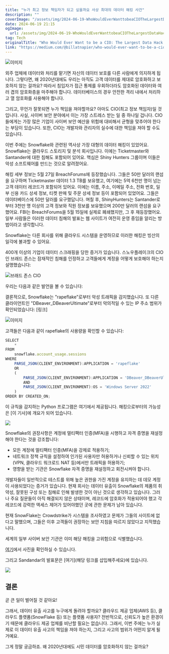 ```yaml
---
title: "누가 최고 정보 책임자가 되고 싶을까요 사상 최대의 데이터 해킹 사건"
description: ""
coverImage: "/assets/img/2024-06-19-WhoWouldEverWanttobeaCIOTheLargestDataHackEver_0.png"
date: 2024-06-19 21:15
ogImage: 
  url: /assets/img/2024-06-19-WhoWouldEverWanttobeaCIOTheLargestDataHackEver_0.png
tag: Tech
originalTitle: "Who Would Ever Want to be a CIO: The Largest Data Hack Ever?"
link: "https://medium.com/@billatnapier/who-would-ever-want-to-be-a-cio-the-largest-data-hack-ever-46f10e323639"
---
```




![이미지](/assets/img/2024-06-19-WhoWouldEverWanttobeaCIOTheLargestDataHackEver_0.png)

외주 업체에 데이터와 처리를 맡기면 자신의 데이터 보호를 다른 사람에게 의지하게 됩니다. 그렇다면, 왜 2020년대에도 우리는 아직도 고객 데이터를 제대로 암호화하고 보호하지 않는 걸까요? 따라서 침입자가 접근 통제를 우회하더라도 암호화된 데이터와 여러 겹의 암호화층을 마주해야 합니다. 데이터베이스의 경우 안전한 격리 내에서 처리하고 열 암호화를 사용해야 합니다.

그리고, 무언가 잘못되면 누가 책임을 져야할까요? 아마도 CIO(최고 정보 책임자)일 것입니다. 사실, 사이버 보안 분야에서 이는 가장 스트레스 받는 일 중 하나일 겁니다. CIO들에게는 가장 많은 기업이 사이버 보안 예산을 위험에 대비해서 균형을 맞추어야 한다는 부담이 있습니다. 또한, CIO는 개발자와 관리자의 실수에 대한 책임을 져야 할 수도 있습니다.


<div class="content-ad"></div>

이번 주에는 Snowflake와 관련된 역사상 가장 대형의 데이터 해킹이 있었어요. Snowflake는 클라우드 스토리지 및 분석 회사입니다. 이에는 Ticketmaster와 Santander에 대한 침해도 포함되어 있어요. 핵심은 Shiny Hunters 그룹이며 이들은 악성 소프트웨어를 만드는 것으로 알려졌어요.

해킹 세부 정보는 5월 27일 BreachForums에 등장했습니다. 그들은 50만 달러의 랜섬을 요구하며 Ticketmaster 데이터 1.3 TB를 보유했고, 여기에는 5억 6천만 명이 넘는 고객 데이터 레코드가 포함되어 있어요. 이에는 이름, 주소, 이메일 주소, 전화 번호, 일부 신용 카드 상세 정보, 티켓 판매 및 주문 상세 정보 등이 포함되어 있었어요. 그들은 데이터베이스에 50만 달러를 요구했답니다. 며칠 후, ShinyHunters는 Santander로부터 3천만 명 이상의 고객 정보와 직원 정보를 보유했으며 200만 달러의 랜섬을 요구했어요. FBI는 BreachForums을 5월 15일에 실제로 폐쇄했지만, 그 후 재등장했어요. 일부 사람들은 이러한 데이터 침해의 발표는 웹 사이트가 여전히 운영 중임을 알리는 방법이라고 생각합니다.

Snowflake는 다른 회사를 위해 클라우드 시스템을 운영하므로 이러한 해킹은 빙산의 일각에 불과할 수 있어요.

<div class="content-ad"></div>

400개 이상의 기업이 데이터 스크래핑을 당한 증거가 있습니다. 스노우플레이크의 CIO인 브래드 존스는 잠재적인 침해를 인정하고 고객들에게 계정을 어떻게 보호해야 하는지 설명했습니다:

![브래드 존스 CIO](/assets/img/2024-06-19-WhoWouldEverWanttobeaCIOTheLargestDataHackEver_2.png)

우리는 다음과 같은 발언을 볼 수 있습니다:

결론적으로, Snowflake는 "rapeflake"로부터 악성 트래픽을 감지했습니다. 또 다른 클라이언트인 "DBeaver_DBeaverUltimate"로부터 악의적일 수 있는 IP 주소 범위가 확인되었습니다: [링크]

<div class="content-ad"></div>


![이미지](/assets/img/2024-06-19-WhoWouldEverWanttobeaCIOTheLargestDataHackEver_3.png)

고객들은 다음과 같이 rapeflake의 사용량을 확인할 수 있습니다:

```js
SELECT
    *
FROM
    snowflake.account_usage.sessions
WHERE
    PARSE_JSON(CLIENT_ENVIRONMENT):APPLICATION = 'rapeflake'
    OR
    (
        PARSE_JSON(CLIENT_ENVIRONMENT):APPLICATION = 'DBeaver_DBeaverUltimate'
        AND
        PARSE_JSON(CLIENT_ENVIRONMENT):OS = 'Windows Server 2022'
    )
ORDER BY CREATED_ON;
```

이 규칙을 감지하는 Python 프로그램은 여기에서 제공됩니다. 해킹으로부터의 가능성은 [이 기사]에 개요가 되어 있습니다.


<div class="content-ad"></div>

<img src="/assets/img/2024-06-19-WhoWouldEverWanttobeaCIOTheLargestDataHackEver_4.png" />

Snowflake의 권장사항은 계정에 멀티팩터 인증(MFA)을 시행하고 자격 증명을 재설정해야 한다는 것을 강조합니다:

- 모든 계정에 멀티팩터 인증(MFA)을 강제로 적용하기;
- 네트워크 정책 규칙을 설정하여 인가된 사용자만 허용하거나 신뢰할 수 있는 위치(VPN, 클라우드 워크로드 NAT 등)에서만 트래픽을 허용하기;
- 영향을 받는 기관은 Snowflake 자격 증명을 재설정하고 회전시켜야 합니다.

개발자들이 일반적으로 테스트를 위해 높은 권한을 가진 계정을 유지하는 데 데모 계정이 사용되었다는 증거가 있습니다. 현재 회사는 데이터 유출이 Snowflake의 제품의 취약성, 잘못된 구성 또는 침해로 인해 발생한 것이 아닌 것으로 생각하고 있습니다. 그러나 주요 질문들이 아직 해결되지 않은 상태이며, 레코드에 암호화가 적용되어야 했고 각 레코드에 강력한 액세스 제어가 있어야했던 곳에 관한 문제가 남아 있습니다.

<div class="content-ad"></div>

현재 SnowFlake는 Crowdstrike가 시스템을 조사하였고 문제가 그들의 사이트에 없다고 말했으며, 그들은 이후 고객들이 권장하는 보안 지침을 따르지 않았다고 지적했습니다.

세계의 일부 사이버 보안 기관은 이미 해당 해킹을 고위험으로 식별했습니다.

[여기](/assets/img/2024-06-19-WhoWouldEverWanttobeaCIOTheLargestDataHackEver_5.png)에서 사진을 확인하실 수 있습니다.

그리고 Sandandar의 발표문은 [여기](해당 링크를 삽입해주세요)에 있습니다.

<div class="content-ad"></div>

<img src="/assets/img/2024-06-19-WhoWouldEverWanttobeaCIOTheLargestDataHackEver_6.png" />

## 결론

곧 큰 일이 벌어질 것 같아요!

그래서, 데이터 유출 사고를 누구에게 돌려야 할까요? 클라우드 제공 업체(AWS 등), 클라우드 플랫폼(SnowFlake 등) 또는 플랫폼 사용자? 전반적으로, 신뢰도가 높은 환경이기 때문에 클라우드 제공 업체를 비난할 필요는 없습니다. 그래서, 이번 주에는 누가 실제로 이 데이터 유출 사고의 책임을 져야 하는지, 그리고 사고의 범위가 어떤지 알게 될 거예요.

<div class="content-ad"></div>

그게 정말 궁금하죠. 왜 2020년대에도 시민 데이터를 암호화하지 않는 걸까요?